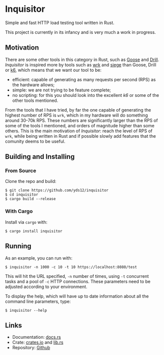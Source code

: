# Inquisitor

Simple and fast HTTP load testing tool written in Rust.

This project is currently in its infancy and is very much a work in progress.

## Motivation

There are some other tools in this category in Rust, such as
[Goose](https://github.com/tag1consulting/goose) and
[Drill](https://github.com/fcsonline/drill). *Inquisitor* is inspired more by
tools such as [wrk](https://github.com/wg/wrk) and
[siege](https://github.com/JoeDog/siege) than Goose, Drill or
[k6](https://k6.io/), which means that we want our tool to be:

* efficient: capable of generating as many requests per second (RPS) as the
  hardware allows;
* simple: we are not trying to be feature complete;
* no scripting: for this you should look into the excellent *k6* or some of the
  other tools mentioned.

From the tools that I have tried, by far the one capable of generating the
highest number of RPS is `wrk`, which in my hardware will do something around
30-70k RPS. These numbers are significantly larger than the RPS of some of the
tools I mentioned, and orders of magnitude higher than some others. This is the
main motivation of *Inquisitor*: reach the level of RPS of `wrk`, while being
written in Rust and if possible slowly add features that the comunity deems to
be useful.

## Building and Installing

### From Source

Clone the repo and build:

    $ git clone https://github.com/yds12/inquisitor
    $ cd inquisitor
    $ cargo build --release

### With Cargo

Install via `cargo` with:

    $ cargo install inquisitor

## Running

As an example, you can run with:

    $ inquisitor -n 1000 -c 10 -t 10 https://localhost:8080/test

This will hit the URL specified, `-n` number of times, using `-t` concurrent
tasks and a pool of `-c` HTTP connections. These parameters need to be adjusted
according to your environment.

To display the help, which will have up to date information about all the
command line parameters, type:

    $ inquisitor --help

## Links

* Documentation: [docs.rs](https://docs.rs/inquisitor/latest)
* Crate: [crates.io](https://crates.io/crates/inquisitor) and [lib.rs](https://lib.rs/crates/inquisitor)
* Repository: [Github](https://github.com/yds12/inquisitor)
